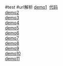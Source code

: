 #test
#url解析 [demo1](https://dreamhyu.github.io/404/404.html)
  [代码](https://github.com/DreamHyu/Javascript-css-html/blob/master/404/404.html)<br>
[demo2](https://dreamhyu.github.io/task2/task2.html)<br>
[demo3](https://dreamhyu.github.io/task4/Task_1_4_1.html)<br>
[demo4](https://dreamhyu.github.io/task3/Task_1_3_1.html)<br>
[demo5](https://dreamhyu.github.io/task6/html/Task6.html) <br>
[demo6](https://dreamhyu.github.io/task7/test.html)<br>
[demo7](https://dreamhyu.github.io/task9/100li.html)<br>
[demo8](https://dreamhyu.github.io/task9/task8_1(2).html)<br>
[demo9](https://dreamhyu.github.io/task9/task8_2.html)<br>
[demo10](https://dreamhyu.github.io/task9/task8_3.html)<br>
[demo11](https://dreamhyu.github.io/task9/task8_5(2).html)<br>
